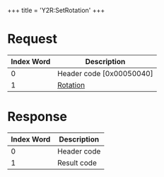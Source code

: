 +++
title = 'Y2R:SetRotation'
+++

# Request

| Index Word | Description                                     |
|------------|-------------------------------------------------|
| 0          | Header code \[0x00050040\]                      |
| 1          | [Rotation](Camera_Services#Rotation "wikilink") |

# Response

| Index Word | Description |
|------------|-------------|
| 0          | Header code |
| 1          | Result code |
